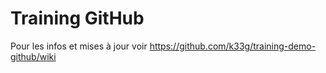 # Training GitHub

Pour les infos et mises à jour voir https://github.com/k33g/training-demo-github/wiki







